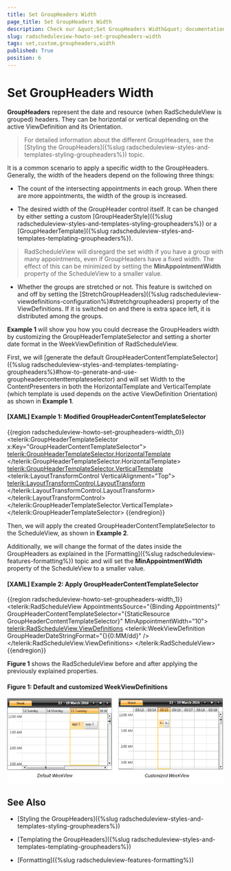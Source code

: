 ```yaml
---
title: Set GroupHeaders Width
page_title: Set GroupHeaders Width
description: Check our &quot;Set GroupHeaders Width&quot; documentation article for the RadScheduleView {{ site.framework_name }} control.
slug: radscheduleview-howto-set-groupheaders-width
tags: set,custom,groupheaders,width
published: True
position: 6
---
```


# Set GroupHeaders Width

__GroupHeaders__ represent the date and resource (when RadScheduleView is grouped) headers. They can be horizontal or vertical depending on the active ViewDefinition and its Orientation. 

>For detailed information about the different GroupHeaders, see the [Styling the GroupHeaders]({%slug radscheduleview-styles-and-templates-styling-groupheaders%}) topic.    

It is a common scenario to apply a specific width to the GroupHeaders. Generally, the width of the headers depend on the following three things:

* The count of the intersecting appointments in each group. When there are more appointments, the width of the group is increased. 

* The desired width of the GroupHeader control itself. It can be changed by either setting a custom [GroupHeaderStyle]({%slug radscheduleview-styles-and-templates-styling-groupheaders%}) or a [GroupHeaderTemplate]({%slug radscheduleview-styles-and-templates-templating-groupheaders%}).

>RadScheduleView will disregard the set width if you have a group with many appointments, even if GroupHeaders have a fixed width. The effect of this can be minimized by setting the __MinAppointmentWidth__ property of the ScheduleView to a smaller value.

* Whether the groups are stretched or not. This feature is switched on and off by setting the [StretchGroupHeaders]({%slug radscheduleview-viewdefinitions-configuration%}#stretchgroupheaders) property of the ViewDefinitions. If it is switched on and there is extra space left, it is distributed among the groups.

__Example 1__ will show you how you could decrease the GroupHeaders width by customizing the GroupHeaderTemplateSelector and setting a shorter date format in the WeekViewDefinition of RadScheduleView.

First, we will [generate the default GroupHeaderContentTemplateSelector]({%slug radscheduleview-styles-and-templates-templating-groupheaders%}#how-to-generate-and-use-groupheadercontenttemplateselector) and will set Width to the ContentPresenters in both the HorizontalTemplate and VerticalTemplate (which template is used depends on the active ViewDefinition Orientation) as shown in __Example 1__.

#### __[XAML] Example 1: Modified GroupHeaderContentTemplateSelector__

{{region radscheduleview-howto-set-groupheaders-width_0}}
	<telerik:GroupHeaderTemplateSelector x:Key="GroupHeaderContentTemplateSelector">
		<telerik:GroupHeaderTemplateSelector.HorizontalTemplate>
			<DataTemplate>
				<ContentPresenter Content="{Binding FormattedName}" Height="16" Margin="2" Width="30" />
			</DataTemplate>
		</telerik:GroupHeaderTemplateSelector.HorizontalTemplate>
		<telerik:GroupHeaderTemplateSelector.VerticalTemplate>
            <DataTemplate>
                <telerik:LayoutTransformControl VerticalAlignment="Top">
					<telerik:LayoutTransformControl.LayoutTransform>
						<RotateTransform Angle="-90" />
                    </telerik:LayoutTransformControl.LayoutTransform>
					<ContentPresenter Content="{Binding FormattedName}" Margin="2" Width="30" Height="16"  />
				</telerik:LayoutTransformControl>
			</DataTemplate>
		</telerik:GroupHeaderTemplateSelector.VerticalTemplate>
	</telerik:GroupHeaderTemplateSelector>
{{endregion}}

Then, we will apply the created GroupHeaderContentTemplateSelector to the ScheduleView, as shown in __Example 2__.

Additionally, we will change the format of the dates inside the GroupHeaders as explained in the [Formatting]({%slug radscheduleview-features-formatting%}) topic and will set the __MinAppointmentWidth__ property of the ScheduleView to a smaller value.

#### __[XAML] Example 2: Apply GroupHeaderContentTemplateSelector__

{{region radscheduleview-howto-set-groupheaders-width_1}}
	<telerik:RadScheduleView AppointmentsSource="{Binding Appointments}" 
            GroupHeaderContentTemplateSelector="{StaticResource GroupHeaderContentTemplateSelector}"
			MinAppointmentWidth="10">		
		<telerik:RadScheduleView.ViewDefinitions>
                <telerik:WeekViewDefinition  GroupHeaderDateStringFormat="{}{0:MM/dd}" />           
		</telerik:RadScheduleView.ViewDefinitions>
	</telerik:RadScheduleView>
{{endregion}}

__Figure 1__ shows the RadScheduleView before and after applying the previously explained properties.

#### __Figure 1: Default and customized WeekViewDefinitions__
![{{ site.framework_name }} RadScheduleView Default and customized WeekViewDefinitions](images/radscheduleview_howto_setgroupheaderswidth_0.png)

## See Also

 * [Styling the GroupHeaders]({%slug radscheduleview-styles-and-templates-styling-groupheaders%})

 * [Templating the GroupHeaders]({%slug radscheduleview-styles-and-templates-templating-groupheaders%})
 
 * [Formatting]({%slug radscheduleview-features-formatting%})
